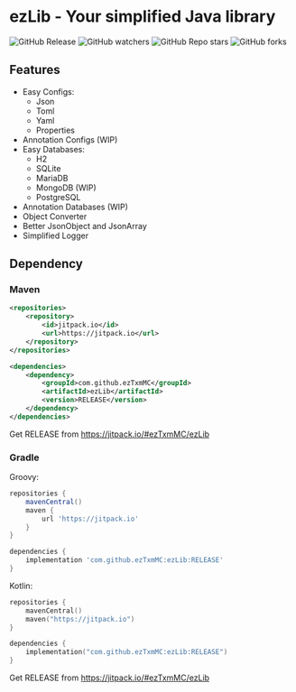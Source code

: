 # ezLib - Your simplified Java library

![GitHub Release](https://img.shields.io/github/v/release/ezTxmMC/ezLib?include_prereleases&style=for-the-badge&color=%23d97325)
![GitHub watchers](https://img.shields.io/github/watchers/ezTxmMC/ezLib?style=for-the-badge)
![GitHub Repo stars](https://img.shields.io/github/stars/ezTxmMC/ezLib?style=for-the-badge)
![GitHub forks](https://img.shields.io/github/forks/ezTxmMC/ezLib?style=for-the-badge)

## Features

- Easy Configs:
  - Json
  - Toml
  - Yaml
  - Properties
- Annotation Configs (WIP)
- Easy Databases:
  - H2
  - SQLite
  - MariaDB
  - MongoDB (WIP)
  - PostgreSQL
- Annotation Databases (WIP)
- Object Converter
- Better JsonObject and JsonArray
- Simplified Logger

## Dependency

### Maven

```xml
<repositories>
    <repository>
        <id>jitpack.io</id>
        <url>https://jitpack.io</url>
    </repository>
</repositories>

<dependencies>
    <dependency>
        <groupId>com.github.ezTxmMC</groupId>
        <artifactId>ezLib</artifactId>
        <version>RELEASE</version>
    </dependency>
</dependencies>
```

Get RELEASE from https://jitpack.io/#ezTxmMC/ezLib

### Gradle

Groovy:

```groovy
repositories {
    mavenCentral()
    maven {
        url 'https://jitpack.io'
    }
}

dependencies {
    implementation 'com.github.ezTxmMC:ezLib:RELEASE'
}
```

Kotlin:

```kotlin
repositories {
    mavenCentral()
    maven("https://jitpack.io")
}

dependencies {
    implementation("com.github.ezTxmMC:ezLib:RELEASE")
}
```

Get RELEASE from https://jitpack.io/#ezTxmMC/ezLib
